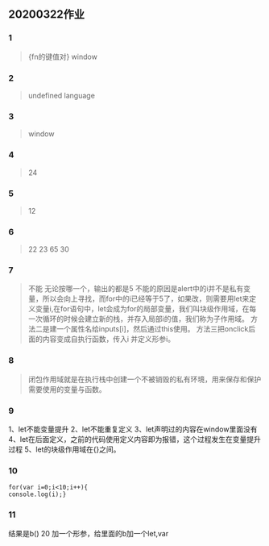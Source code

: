 ## 20200322作业
### 1
>{fn的键值对}    window
### 2
>undefined    language
### 3 
> window
### 4
> 24
### 5
> 12
### 6
> 22 23 65 30
### 7 
> 不能
> 无论按哪一个，输出的都是5
> 不能的原因是alert中的i并不是私有变量，所以会向上寻找，而for中的i已经等于5了，如果改，则需要用let来定义变量i,在for语句中，let会成为for的局部变量，我们叫块级作用域，在每一次循环的时候会建立新的栈，并存入局部i的值，我们称为子作用域。
> 方法二是建一个属性名给inputs[i]，然后通过this使用。
> 方法三把onclick后面的内容变成自执行函数，传入i 并定义形参i。
### 8
> 闭包作用域就是在执行栈中创建一个不被销毁的私有环境，用来保存和保护需要使用的变量与函数。
### 9
1、let不能变量提升
2、let不能重复定义
3、let声明过的内容在window里面没有
4、let在后面定义，之前的代码使用定义内容即为报错，这个过程发生在变量提升过程
5、let的块级作用域在{}之间。
### 10
```
for(var i=0;i<10;i++){
console.log(i);}
```
### 11
结果是b() 20
加一个形参，给里面的b加一个let,var